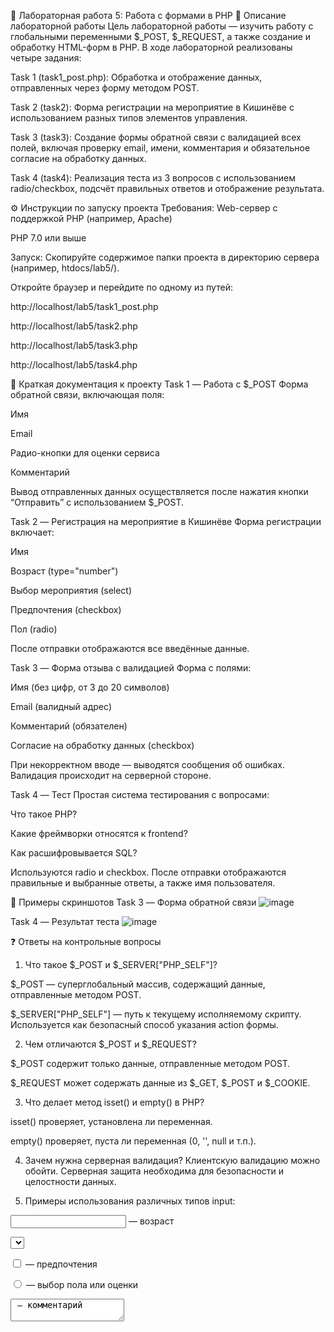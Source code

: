 📄 Лабораторная работа 5: Работа с формами в PHP
🧪 Описание лабораторной работы
Цель лабораторной работы — изучить работу с глобальными переменными $_POST, $_REQUEST, а также создание и обработку HTML-форм в PHP. В ходе лабораторной реализованы четыре задания:

Task 1 (task1_post.php): Обработка и отображение данных, отправленных через форму методом POST.

Task 2 (task2): Форма регистрации на мероприятие в Кишинёве с использованием разных типов элементов управления.

Task 3 (task3): Создание формы обратной связи с валидацией всех полей, включая проверку email, имени, комментария и обязательное согласие на обработку данных.

Task 4 (task4): Реализация теста из 3 вопросов с использованием radio/checkbox, подсчёт правильных ответов и отображение результата.

⚙️ Инструкции по запуску проекта
Требования:
Web-сервер с поддержкой PHP (например, Apache)

PHP 7.0 или выше

Запуск:
Скопируйте содержимое папки проекта в директорию сервера (например, htdocs/lab5/).

Откройте браузер и перейдите по одному из путей:

http://localhost/lab5/task1_post.php

http://localhost/lab5/task2.php

http://localhost/lab5/task3.php

http://localhost/lab5/task4.php

📝 Краткая документация к проекту
Task 1 — Работа с $_POST
Форма обратной связи, включающая поля:

Имя

Email

Радио-кнопки для оценки сервиса

Комментарий

Вывод отправленных данных осуществляется после нажатия кнопки “Отправить” с использованием $_POST.

Task 2 — Регистрация на мероприятие в Кишинёве
Форма регистрации включает:

Имя

Возраст (type="number")

Выбор мероприятия (select)

Предпочтения (checkbox)

Пол (radio)

После отправки отображаются все введённые данные.

Task 3 — Форма отзыва с валидацией
Форма с полями:

Имя (без цифр, от 3 до 20 символов)

Email (валидный адрес)

Комментарий (обязателен)

Согласие на обработку данных (checkbox)

При некорректном вводе — выводятся сообщения об ошибках. Валидация происходит на серверной стороне.

Task 4 — Тест
Простая система тестирования с вопросами:

Что такое PHP?

Какие фреймворки относятся к frontend?

Как расшифровывается SQL?

Используются radio и checkbox. После отправки отображаются правильные и выбранные ответы, а также имя пользователя.

📸 Примеры скриншотов
Task 3 — Форма обратной связи
![image](https://github.com/user-attachments/assets/206657c6-0d61-4272-9e77-717716cc1828)

Task 4 — Результат теста
![image](https://github.com/user-attachments/assets/c5051e5f-2bf6-4448-8395-40ac5739e721)

❓ Ответы на контрольные вопросы
1. Что такое $_POST и $_SERVER["PHP_SELF"]?

$_POST — суперглобальный массив, содержащий данные, отправленные методом POST.

$_SERVER["PHP_SELF"] — путь к текущему исполняемому скрипту. Используется как безопасный способ указания action формы.

2. Чем отличаются $_POST и $_REQUEST?

$_POST содержит только данные, отправленные методом POST.

$_REQUEST может содержать данные из $_GET, $_POST и $_COOKIE.

3. Что делает метод isset() и empty() в PHP?

isset() проверяет, установлена ли переменная.

empty() проверяет, пуста ли переменная (0, '', null и т.п.).

4. Зачем нужна серверная валидация?
Клиентскую валидацию можно обойти. Серверная защита необходима для безопасности и целостности данных.

5. Примеры использования различных типов input:

<input type="number"> — возраст

<select> — выбор события

<input type="checkbox"> — предпочтения

<input type="radio"> — выбор пола или оценки

<textarea> — комментарий

📚 Список использованных источников
https://www.php.net/manual/ru/reserved.variables.post.php

https://developer.mozilla.org/ru/docs/Web/HTML/Element/Input

https://w3schools.com/php/php_forms.asp

https://html.spec.whatwg.org/
